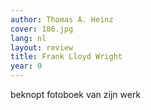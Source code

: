 ```yaml
---
author: Thomas A. Heinz
cover: 186.jpg
lang: nl
layout: review
title: Frank Lloyd Wright
year: 0
---
```


beknopt fotoboek van zijn werk

